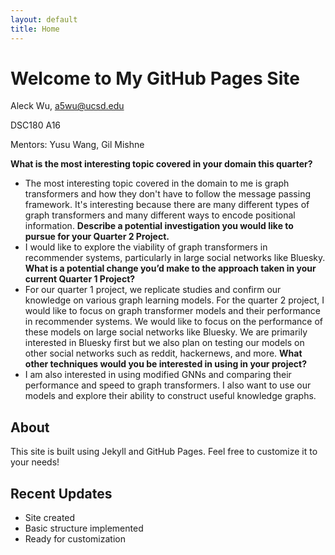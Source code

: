 ```yaml
---
layout: default
title: Home
---
```


# Welcome to My GitHub Pages Site

Aleck Wu, a5wu@ucsd.edu

DSC180 A16

Mentors: Yusu Wang, Gil Mishne

**What is the most interesting topic covered in your domain this quarter?**
- The most interesting topic covered in the domain to me is graph transformers and how they don't have to follow the message passing framework. It's interesting because there are many different types of graph transformers and many different ways to encode positional information. 
**Describe a potential investigation you would like to pursue for your Quarter 2 Project.**
- I would like to explore the viability of graph transformers in recommender systems, particularly in large social networks like Bluesky. 
**What is a potential change you’d make to the approach taken in your current Quarter 1 Project?**
- For our quarter 1 project, we replicate studies and confirm our knowledge on various graph learning models. For the quarter 2 project, I would like to focus on graph transformer models and their performance in recommender systems. We would like to focus on the performance of these models on large social networks like Bluesky. We are primarily interested in Bluesky first but we also plan on testing our models on other social networks such as reddit, hackernews, and more.
**What other techniques would you be interested in using in your project?**
- I am also interested in using modified GNNs and comparing their performance and speed to graph transformers. I also want to use our models and explore their ability to construct useful knowledge graphs. 

## About

This site is built using Jekyll and GitHub Pages. Feel free to customize it to your needs!

## Recent Updates

- Site created
- Basic structure implemented
- Ready for customization
